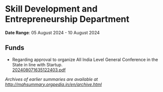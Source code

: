 # Skill Development and Entrepreneurship Department

**Date Range**: 05 August 2024 - 10 August 2024


## Funds
- Regarding approval to organize All India Level General Conference in the State in line with Startup.\
  [202408071635122403.pdf](https://gr.maharashtra.gov.in/Site/Upload/Government%20Resolutions/English/202408071635122403.pdf)


*Archives of earlier summaries are available at http://mahsummary.orgpedia.in/en/archive.html*